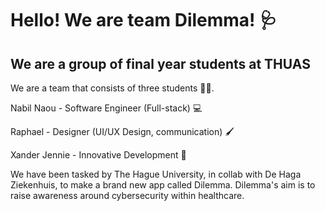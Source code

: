 # Hello! We are team Dilemma! :stethoscope:	
## We are a group of final year students at THUAS 

We are a team that consists of three students 🧑‍🎓.

Nabil Naou - Software Engineer (Full-stack) 💻 

Raphael - Designer (UI/UX Design, communication) 🖌️

Xander Jennie - Innovative Development 💬

We have been tasked by The Hague University, in collab with De Haga Ziekenhuis, to make a brand new app called Dilemma. Dilemma's aim is to raise awareness around cybersecurity within healthcare.




